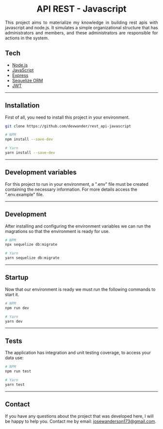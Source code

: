 <h1 align="center">API REST - Javascript</h1>

<p align="justify">
This project aims to materialize my knowledge in building rest apis with javascript and node.js. It simulates a simple organizational structure that has administrators and members, and these administrators are responsible for actions in the system.
</p>

## Tech

- <a href="https://nodejs.org/en/" target="_blank">Node.js</a>
- <a href="https://www.javascript.com/" target="_blank">JavaScript</a>
- <a href="https://expressjs.com/pt-br/" target="_blank">Express</a>
- <a href="https://sequelize.org/" target="_blank">Sequelize ORM</a>
- <a href="https://jwt.io/" target="_blank">JWT</a>

---

## Installation

First of all, you need to install this project in your environment.

```bash
git clone https://github.com/devwander/rest_api-javascript

# NPM
npm install --save-dev

# Yarn
yarn install --save-dev
```

---

## Development variables

For this project to run in your environment, a ".env" file must be created containing the necessary information. For more details access the ".env.example" file.

---

## Development

After installing and configuring the environment variables we can run the magrations so that the environment is ready for use.

```bash
# NPM
npx sequelize db:migrate

# Yarn
yarn sequelize db:migrate
```

---

## Startup

Now that our environment is ready we must run the following commands to start it.

```bash
# NPM
npm run dev

# Yarn
yarn dev
```

---

## Tests

The application has integration and unit testing coverage, to access your data use:

```bash
# NPM
npm run test

# Yarn
yarn test
```

---

## Contact

If you have any questions about the project that was developed here, I will be happy to help you. Contact me by email: josewanderson173@gmail.com.
